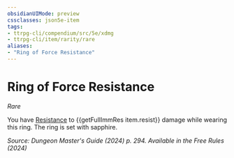 ```yaml
---
obsidianUIMode: preview
cssclasses: json5e-item
tags:
- ttrpg-cli/compendium/src/5e/xdmg
- ttrpg-cli/item/rarity/rare
aliases: 
- "Ring of Force Resistance"
---
```

# Ring of Force Resistance
*Rare*  



You have [Resistance](3-Compendium/rules/variant-rules/resistance-xphb.md) to {{getFullImmRes item.resist}} damage while wearing this ring. The ring is set with sapphire.

*Source: Dungeon Master's Guide (2024) p. 294. Available in the Free Rules (2024)*